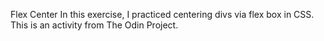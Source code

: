 Flex Center
In this exercise, I practiced centering divs via flex box in CSS. This is an activity from The Odin Project.